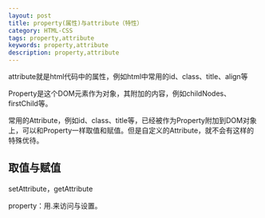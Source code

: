 ```yaml
---
layout: post
title: property(属性)与attribute（特性）
category: HTML-CSS
tags: property,attribute
keywords: property,attribute
description: property,attribute
---
```


attribute就是html代码中的属性，例如html中常用的id、class、title、align等

Property是这个DOM元素作为对象，其附加的内容，例如childNodes、firstChild等。

常用的Attribute，例如id、class、title等，已经被作为Property附加到DOM对象上，可以和Property一样取值和赋值。但是自定义的Attribute，就不会有这样的特殊优待。

## 取值与赋值
setAttribute，getAttribute

property：用.来访问与设置。
